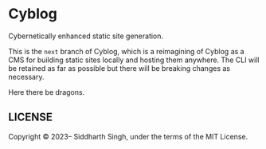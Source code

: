 # Cyblog

Cybernetically enhanced static site generation.

This is the `next` branch of Cyblog, which is a reimagining of Cyblog as a CMS for building static sites locally and hosting them anywhere. The CLI will be retained as far as possible but there will be breaking changes as necessary.

Here there be dragons.

## LICENSE

Copyright &copy; 2023&ndash; Siddharth Singh, under the terms of the MIT License.
